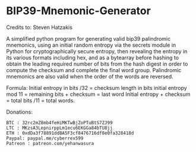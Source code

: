 # BIP39-Mnemonic-Generator

Credits to: Steven Hatzakis


A simplified python program for generating valid bip39 palindromic mnemonics, using an initial random entropy via the secrets module in Python for cryptographically secure entropy, then revealing the entropy in its various formats including hex, and as a bytearray before hashing to obtain the leading required number of bits from the hash digest in order to compute the checksum and complete the final word group. Palindromic mnemonics are also valid when the order of the words are reversed.

Formula: Initial entropy in bits /32 = checksum length in bits
initial entropy mod 11 = remaining bits + checksum = last word
Initial entropy + checksum = total bits /11 = total words.


Donations:
```
BTC : 32rc2mZ8mb4feHiMKTwBjZoPTuBtS7ZJ99
LTC : MKzsA3LepnirppLm1ecu6EKGGa84bTU8jj
ETH : 0xdDa3f78891ddBA5F3cf8476716df8e0fa328418d
Paypal: paypal.me/cyberrex599
Patreon : patreon.com/yehanwasura
```
